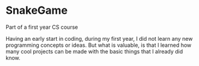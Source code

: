 # SnakeGame
Part of a first year CS course

Having an early start in coding, during my first year, I did not learn any new programming concepts or ideas. But what is valuable, is that I learned how many cool projects can be made with the basic things that I already did know.
